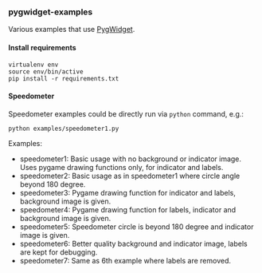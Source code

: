 ### pygwidget-examples

Various examples that use [PygWidget](https://github.com/sardok/PygWidget).

#### Install requirements

```
virtualenv env
source env/bin/active
pip install -r requirements.txt
```


#### Speedometer

Speedometer examples could be directly run via `python` command, e.g.:

`python examples/speedometer1.py`

Examples:

* speedometer1: Basic usage with no background or indicator image. Uses pygame drawing functions only, for indicator and labels.
* speedometer2: Basic usage as in speedometer1 where circle angle beyond 180 degree.
* speedometer3: Pygame drawing function for indicator and labels, background image is given.
* speedometer4: Pygame drawing function for labels, indicator and background image is given.
* speedometer5: Speedometer circle is beyond 180 degree and indicator image is given.
* speedometer6: Better quality  background and indicator image, labels are kept for debugging.
* speedometer7: Same as 6th example where labels are removed.

